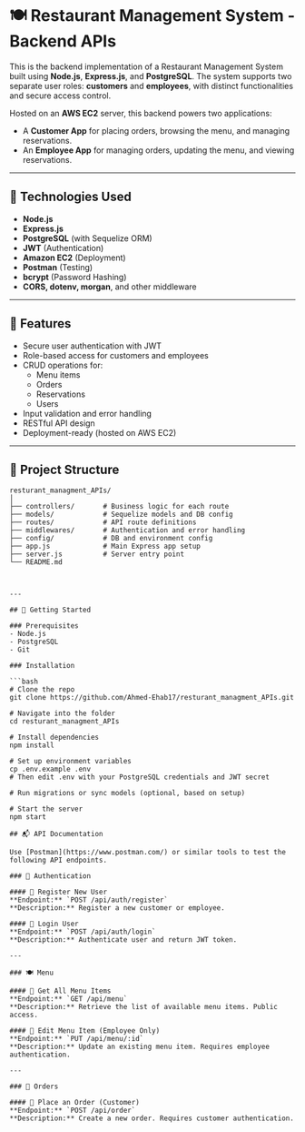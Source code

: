# 🍽️ Restaurant Management System - Backend APIs

This is the backend implementation of a Restaurant Management System built using **Node.js**, **Express.js**, and **PostgreSQL**. The system supports two separate user roles: **customers** and **employees**, with distinct functionalities and secure access control.

Hosted on an **AWS EC2** server, this backend powers two applications:
- A **Customer App** for placing orders, browsing the menu, and managing reservations.
- An **Employee App** for managing orders, updating the menu, and viewing reservations.

---

## 🔧 Technologies Used

- **Node.js**
- **Express.js**
- **PostgreSQL** (with Sequelize ORM)
- **JWT** (Authentication)
- **Amazon EC2** (Deployment)
- **Postman** (Testing)
- **bcrypt** (Password Hashing)
- **CORS, dotenv, morgan**, and other middleware

---

## 🔐 Features

- Secure user authentication with JWT
- Role-based access for customers and employees
- CRUD operations for:
  - Menu items
  - Orders
  - Reservations
  - Users
- Input validation and error handling
- RESTful API design
- Deployment-ready (hosted on AWS EC2)

---

## 📁 Project Structure

```plaintext
resturant_managment_APIs/
│
├── controllers/       # Business logic for each route
├── models/            # Sequelize models and DB config
├── routes/            # API route definitions
├── middlewares/       # Authentication and error handling
├── config/            # DB and environment config
├── app.js             # Main Express app setup
├── server.js          # Server entry point
└── README.md



---

## 🚀 Getting Started

### Prerequisites
- Node.js
- PostgreSQL
- Git

### Installation

```bash
# Clone the repo
git clone https://github.com/Ahmed-Ehab17/resturant_managment_APIs.git

# Navigate into the folder
cd resturant_managment_APIs

# Install dependencies
npm install

# Set up environment variables
cp .env.example .env
# Then edit .env with your PostgreSQL credentials and JWT secret

# Run migrations or sync models (optional, based on setup)

# Start the server
npm start

## 📬 API Documentation

Use [Postman](https://www.postman.com/) or similar tools to test the following API endpoints.

### 🔐 Authentication

#### 📌 Register New User
**Endpoint:** `POST /api/auth/register`  
**Description:** Register a new customer or employee.

#### 📌 Login User
**Endpoint:** `POST /api/auth/login`  
**Description:** Authenticate user and return JWT token.

---

### 🍽️ Menu

#### 📌 Get All Menu Items
**Endpoint:** `GET /api/menu`  
**Description:** Retrieve the list of available menu items. Public access.

#### 📌 Edit Menu Item (Employee Only)
**Endpoint:** `PUT /api/menu/:id`  
**Description:** Update an existing menu item. Requires employee authentication.

---

### 🧾 Orders

#### 📌 Place an Order (Customer)
**Endpoint:** `POST /api/order`  
**Description:** Create a new order. Requires customer authentication.



